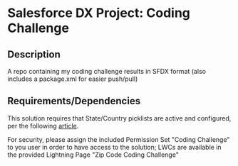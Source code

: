 # Salesforce DX Project: Coding Challenge

## Description

A repo containing my coding challenge results in SFDX format (also includes a package.xml for easier push/pull)

## Requirements/Dependencies

This solution requires that State/Country picklists are active and configured, per the following [article](https://help.salesforce.com/s/articleView?language=en_US&id=sf.admin_state_country_picklists_configure.htm&type=5).

For security, please assign the included Permission Set "Coding Challenge" to you user in order to have access to the solution; LWCs are available in the provided Lightning Page "Zip Code Coding Challenge"
